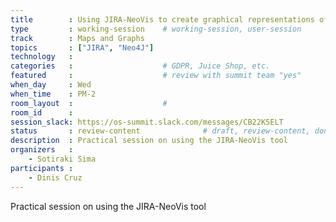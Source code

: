 ```yaml
---
title        : Using JIRA-NeoVis to create graphical representations of JIRA data
type         : working-session    # working-session, user-session
track        : Maps and Graphs
topics       : ["JIRA", "Neo4J"]
technology   :
categories   :                    # GDPR, Juice Shop, etc.
featured     :                    # review with summit team "yes"
when_day     : Wed
when_time    : PM-2
room_layout  :                    #
room_id      :
session_slack: https://os-summit.slack.com/messages/CB22K5ELT
status       : review-content              # draft, review-content, done
description  : Practical session on using the JIRA-NeoVis tool
organizers   :
    - Sotiraki Sima
participants :
    - Dinis Cruz
---
```


Practical session on using the JIRA-NeoVis tool

<!--(add intro)

## WHY

(...)

## What

(...)

## Outcomes

(...)

## References

(...)


## Previous
-->

